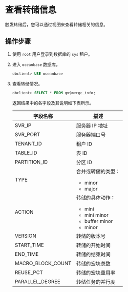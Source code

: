 查看转储信息
===========================

触发转储后，您可以通过视图来查看转储相关的信息。

操作步骤
-------------------------

1. 使用 `root` 用户登录到数据库的 `sys` 租户。

2. 进入 `oceanbase` 数据库。

   ```sql
   obclient> USE oceanbase
   ```

3. 查看转储情况。

   ```sql
   obclient> SELECT * FROM gv$merge_info;
   ```

   返回结果中的各字段及其说明如下表所示。

   |       字段名称        |                                                                                                                描述                                                                                                                 |
   |-------------------|-----------------------------------------------------------------------------------------------------------------------------------------------------------------------------------------------------------------------------------|
   | SVR_IP            | 服务器 IP 地址                                                                                                                                                                                                                         |
   | SVR_PORT          | 服务器端口号                                                                                                                                                                                                                            |
   | TENANT_ID         | 租户 ID                                                                                                                                                                                                                             |
   | TABLE_ID          | 表 ID                                                                                                                                                                                                                              |
   | PARTITION_ID      | 分区 ID                                                                                                                                                                                                                             |
   | TYPE              | 合并或转储的类型：<ul><li> minor</li><li> major                                                                                                    |
   | ACTION            | 转储的具体动作： <ul><li>mini</li><li> mini minor</li><li>buffer minor</li><li> minor</li></ul>    |
   | VERSION           | 转储的版本号                                                                                                                                                                                                                            |
   | START_TIME        | 转储的开始时间                                                                                                                                                                                                                           |
   | END_TIME          | 转储的结束时间                                                                                                                                                                                                                           |
   | MACRO_BLOCK_COUNT | 转储的宏块总数                                                                                                                                                                                                                           |
   | REUSE_PCT         | 转储的宏块重用率                                                                                                                                                                                                                          |
   | PARALLEL_DEGREE   | 转储任务的并行度                                                                                                                                                                                                                          |

